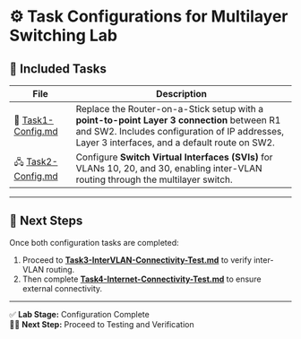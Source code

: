 # ⚙️ Task Configurations for Multilayer Switching Lab

## 🧩 Included Tasks

| File | Description |
|------|--------------|
| 🧱 [Task1-Config.md](./Task1-Config.md) | Replace the Router-on-a-Stick setup with a **point-to-point Layer 3 connection** between R1 and SW2. Includes configuration of IP addresses, Layer 3 interfaces, and a default route on SW2. |
| 🖧 [Task2-Config.md](./Task2-Config.md) | Configure **Switch Virtual Interfaces (SVIs)** for VLANs 10, 20, and 30, enabling inter-VLAN routing through the multilayer switch. |

---


## 🧾 Next Steps
Once both configuration tasks are completed:
1. Proceed to **[Task3-InterVLAN-Connectivity-Test.md](../Task3-InterVLAN-Connectivity-Test.md)** to verify inter-VLAN routing.  
2. Then complete **[Task4-Internet-Connectivity-Test.md](../Task4-Internet-Connectivity-Test.md)** to ensure external connectivity.  

---

✅ **Lab Stage:** Configuration Complete  
🧑‍💻 **Next Step:** Proceed to Testing and Verification  
